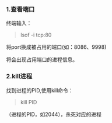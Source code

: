 ### 1.查看端口

终端输入：

> lsof -i tcp:80

将port换成被占用的端口\(如：8086、9998\)

将会出现占用端口的进程信息。

### 2.kill进程

找到进程的PID,使用kill命令：

> kill PID

（进程的PID，如2044），杀死对应的进程

